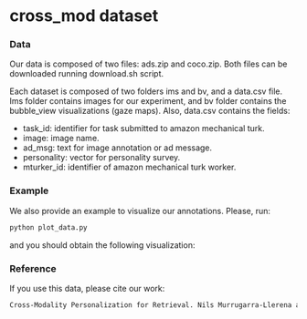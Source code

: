 # cross_mod dataset

### Data
Our data is composed of two files: ads.zip and coco.zip. Both files can be downloaded running download.sh script.

Each dataset is composed of two folders ims and bv, and a data.csv file. Ims folder contains images for our experiment, and bv folder contains the bubble_view visualizations (gaze maps). Also, data.csv contains the fields:

- task_id: identifier for task submitted to amazon mechanical turk.
- image: image name.
- ad_msg: text for image annotation or ad message.
- personality: vector for personality survey.
- mturker_id: identifier of amazon mechanical turk worker.

### Example
We also provide an example to visualize our annotations. Please, run:

  ```bash
  python plot_data.py
  ```

and you should obtain the following visualization:

### Reference
If you use this data, please cite our work:

  ```bash
  Cross-Modality Personalization for Retrieval. Nils Murrugarra-Llerena and Adriana Kovashka. To appear, Proceedings of the IEEE Conference on Computer Vision and Pattern Recognition (CVPR), June 2019.
  ```

